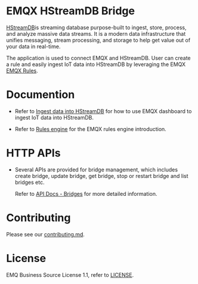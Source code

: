 # EMQX HStreamDB Bridge

[HStreamDB](https://hstream.io/)is streaming database purpose-built to ingest,
store, process, and analyze massive data streams. It is a modern data infrastructure
that unifies messaging, stream processing, and storage to help get value out of
your data in real-time.

The application is used to connect EMQX and HStreamDB.
User can create a rule and easily ingest IoT data into HStreamDB by leveraging
the EMQX [EMQX Rules](https://docs.emqx.com/en/enterprise/v5.0/data-integration/rules.html).


# Documention

- Refer to [Ingest data into HStreamDB](todo)
  for how to use EMQX dashboard to ingest IoT data into HStreamDB.

- Refer to [Rules engine](https://docs.emqx.com/en/enterprise/v5.0/data-integration/rules.html)
  for the EMQX rules engine introduction.


# HTTP APIs

- Several APIs are provided for bridge management, which includes create bridge,
  update bridge, get bridge, stop or restart bridge and list bridges etc.

  Refer to [API Docs - Bridges](https://docs.emqx.com/en/enterprise/v5.0/admin/api-docs.html#tag/Bridges)
  for more detailed information.


# Contributing

Please see our [contributing.md](../../CONTRIBUTING.md).


# License

EMQ Business Source License 1.1, refer to [LICENSE](BSL.txt).
